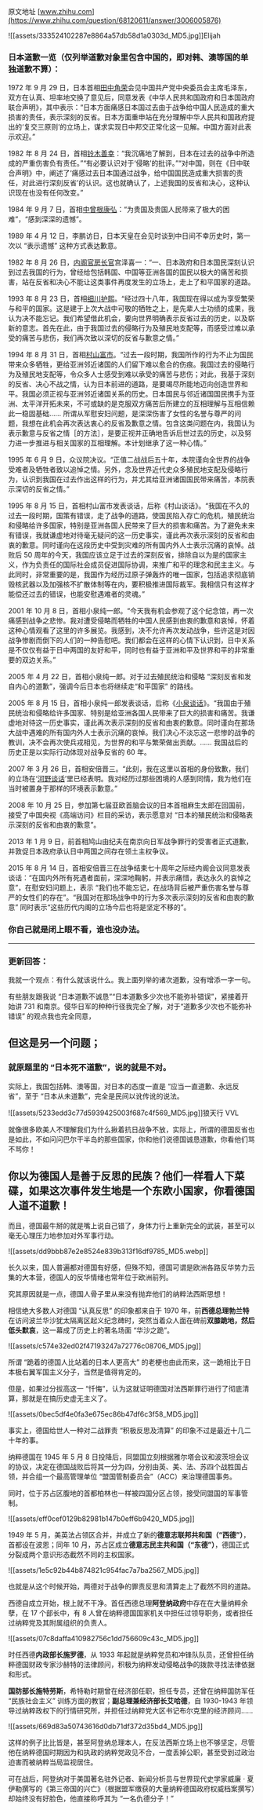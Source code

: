 原文地址 [www.zhihu.com](https://www.zhihu.com/question/68120611/answer/3006005876) 

![[assets/333524102287e8864a57db58d1a0303d_MD5.jpg]]Elijah​

### 日本道歉一览（仅列举道歉对象里包含中国的，即对韩、澳等国的单独道歉不算）：

1972 年 9 月 29 日，日本首相[田中角荣](https://www.zhihu.com/search?q=%E7%94%B0%E4%B8%AD%E8%A7%92%E8%8D%A3&search_source=Entity&hybrid_search_source=Entity&hybrid_search_extra=%7B%22sourceType%22%3A%22answer%22%2C%22sourceId%22%3A3006005876%7D)会见中国共产党中央委员会主席毛泽东，双方在认真、坦率地交换了意见后，同意发表《中华人民共和国政府和日本国政府联合声明》，其中表示：“日本方面痛感日本国过去由于战争给中国人民造成的重大损害的责任，表示深刻的反省。日本方面重申站在充分理解中华人民共和国政府提出的‘复交三原则’的立场上，谋求实现日中邦交正常化这一见解。中国方面对此表示欢迎。”

1982 年 8 月 24 日，首相[铃木善幸](https://www.zhihu.com/search?q=%E9%93%83%E6%9C%A8%E5%96%84%E5%B9%B8&search_source=Entity&hybrid_search_source=Entity&hybrid_search_extra=%7B%22sourceType%22%3A%22answer%22%2C%22sourceId%22%3A3006005876%7D)：“我沉痛地了解到，日本在过去的战争中所造成的严重伤害负有责任。”“有必要认识对于‘侵略’的批评。”“对中国，则在《日中联合声明》中，阐述了‘痛感过去日本国通过战争，给中国国民造成重大损害的责任，对此进行深刻反省’的认识。这也就确认了，上述我国的反省和决心，这种认识现在也没有任何改变。”

1984 年 9 月 7 日，首相[中曾根康弘](https://www.zhihu.com/search?q=%E4%B8%AD%E6%9B%BE%E6%A0%B9%E5%BA%B7%E5%BC%98&search_source=Entity&hybrid_search_source=Entity&hybrid_search_extra=%7B%22sourceType%22%3A%22answer%22%2C%22sourceId%22%3A3006005876%7D)：“为贵国及贵国人民带来了极大的困难”，“感到深深的遗憾”。

1989 年 4 月 12 日，李鹏访日，日本天皇在会见时谈到中日间不幸历史时，第一次以 “表示遗憾” 这种方式表达歉意。

1982 年 8 月 26 日，[内阁官房长官](https://www.zhihu.com/search?q=%E5%86%85%E9%98%81%E5%AE%98%E6%88%BF%E9%95%BF%E5%AE%98&search_source=Entity&hybrid_search_source=Entity&hybrid_search_extra=%7B%22sourceType%22%3A%22answer%22%2C%22sourceId%22%3A3006005876%7D)宫泽喜一：“一、日本政府和日本国民深刻认识到过去我国的行为，曾经给包括韩国、中国等亚洲各国的国民以极大的痛苦和损害，站在反省和决心不能让这类事件再度发生的立场上，走上了和平国家的道路。

1993 年 8 月 23 日，首相[细川护熙](https://www.zhihu.com/search?q=%E7%BB%86%E5%B7%9D%E6%8A%A4%E7%86%99&search_source=Entity&hybrid_search_source=Entity&hybrid_search_extra=%7B%22sourceType%22%3A%22answer%22%2C%22sourceId%22%3A3006005876%7D)。“经过四十八年，我国现在得以成为享受繁荣与和平的国家。这是建于上次大战中可敬的牺牲之上，是先辈人士功绩的成果，我认为决不能忘记。我们希望借此机会，要向世界明确表示反省过去的历史，以及崭新的意志。首先在此，由于我国过去的侵略行为及殖民地支配等，而感受过难以承受的痛苦与悲伤，我们再次致以深切的反省与歉意之情。”

1994 年 8 月 31 日，首相[村山富市](https://www.zhihu.com/search?q=%E6%9D%91%E5%B1%B1%E5%AF%8C%E5%B8%82&search_source=Entity&hybrid_search_source=Entity&hybrid_search_extra=%7B%22sourceType%22%3A%22answer%22%2C%22sourceId%22%3A3006005876%7D)。“过去一段时期，我国所作的行为不止为国民带来众多牺牲，更给亚洲邻近诸国的人们留下难以愈合的伤痕。我国过去的侵略行为及殖民地支配等，令众多人士感受到难以承受的痛苦与悲伤；对此，我基于深刻的反省、决心不战之情，认为日本前进的道路，是要竭尽所能地迈向创造世界和平。我国必须正视与亚洲邻近诸国关系的历史。日本国民与邻近诸国国民携手为亚洲、太平洋开拓未来，不可或缺的是克服双方痛苦后所建立的互相理解与互相信赖此一稳固基础…… 所谓从军慰安妇问题，是深深伤害了女性的名誉与尊严的问题，我想在此机会再次表达衷心的反省及歉意之情。包含这类问题在内，我国认为表示歉意与反省之情［的方法］，是要正视并正确地告诉后世过去的历史，以及努力进一步推进与相关国家的互相理解。本计划继承了这一种心情。”

1995 年 6 月 9 日，众议院决议。“正值二战战后五十年，本院谨向全世界的战争受难者及牺牲者致以追悼之情。另外，念及世界近代史众多殖民地支配及侵略行为，认识到我国在过去作出这样的行为，并尤其给亚洲诸国国民带来痛苦，本院表示深切的反省之情。”

1995 年 8 月 15 日，首相村山富市发表谈话，后称《村山谈话》。“我国在不久的过去一段时期，国策有错误，走了战争的道路，使国民陷入存亡的危机，殖民统治和侵略给许多国家，特别是亚洲各国人民带来了巨大的损害和痛苦。为了避免未来有错误，我就谦虚地对待毫无疑问的这一历史事实，谨此再次表示深刻的反省和由衷的歉意。同时谨向在这段历史中受到灾难的所有国内外人士表示沉痛的哀悼。战败后 50 周年的今天，我国应该立足于过去的深刻反省，排除自以为是的国家主义，作为负责任的国际社会成员促进国际协调，来推广和平的理念和民主主义。与此同时，非常重要的是，我国作为经历过原子弹轰炸的唯一国家，包括追求彻底销毁核武器以及加强核不扩散体制等在内，要积极推进国际裁军。我相信只有这样才能偿还过去的错误，也能安慰遇难者的灵魂。”

2001 年 10 月 8 日，首相小泉纯一郎。“今天我有机会参观了这个纪念馆，再一次痛感到战争之悲惨。我对遭受侵略而牺牲的中国人民感到由衷的歉意和哀悼，怀着这种心情观看了这里的许多展览。我感到，决不允许再次发动战争，些许这是对因战争惨剧而倒下的人们的一种告慰吧。我们都会在这样的心情下认识到，日中关系是不仅仅有益于日中两国的友好和平，同时也有益于亚洲和平及世界和平的非常重要的双边关系。”

2005 年 4 月 22 日，首相小泉纯一郎。对于过去殖民统治和侵略 “深刻反省和发自内心的道歉”，强调今后日本也将继续走“和平国家” 的路线。

2005 年 8 月 15 日，首相小泉纯一郎发表谈话，后称《[小泉谈话](https://www.zhihu.com/search?q=%E5%B0%8F%E6%B3%89%E8%B0%88%E8%AF%9D&search_source=Entity&hybrid_search_source=Entity&hybrid_search_extra=%7B%22sourceType%22%3A%22answer%22%2C%22sourceId%22%3A3006005876%7D)》。“我国由于殖民统治和侵略给许多国家、特别是给亚洲各国人民带来了巨大的损害和痛苦。我谦虚地对待这一历史事实，谨此再次表示深刻的反省和由衷的歉意。同时谨向在那场大战中遇难的所有国内外人士表示沉痛的哀悼。我们决心不淡忘这一悲惨的战争的教训，决不会再次使兵戎相见，为世界的和平与繁荣做出贡献。…… 我国战后的历史正是以实际行动体现对战争反省的 60 年。

2007 年 3 月 26 日，首相安倍晋三。“此刻，我在这里以首相的身份致歉，我们的立场在‘[河野谈话](https://www.zhihu.com/search?q=%E6%B2%B3%E9%87%8E%E8%B0%88%E8%AF%9D&search_source=Entity&hybrid_search_source=Entity&hybrid_search_extra=%7B%22sourceType%22%3A%22answer%22%2C%22sourceId%22%3A3006005876%7D)’里已经表明。我对经历过那些困境的人感到同情，我为他们在当时被置身于那样的环境表示歉意。”

2008 年 10 月 25 日，参加第七届亚欧首脑会议的日本首相麻生太郎在回国前，接受了中国央视《高端访问》栏目的采访，表示愿意对 “日本的殖民统治和侵略表示深刻的反省和由衷的歉意”。

2013 年 1 月 9 日，前首相鸠山由纪夫在南京向日军战争罪行的受害者正式道歉，并敦促日本政府承认日中两国之间存在领土主权争议。

2015 年 8 月 14 日，首相安倍晋三在战争结束七十周年之际经内阁会议同意发表谈话：“在国内外所有死遇者面前，深深地鞠躬，并表示痛惜，表达永久的哀悼之意”，在慰安妇问题上，表示 “我们也不能忘记，在战场背后被严重伤害名誉与尊严的女性们的存在”。“我国对在那场战争中的行为多次表示深刻的反省和由衷的歉意” 同时表示“这些历代内阁的立场今后也将是坚定不移的”。

### 你自己就是闭上眼不看，谁也没办法。

* * *

### 更新回答：

我就一个观点：有什么就该说什么。我上面列举的诸次道歉，没有增添一字一句。

有些朋友跟我说 “日本道歉不诚恳”“日本道歉多少次也不能弥补错误”，紧接着开始讲 731 和南京。侵华日军的种种行径我完全了解，对于“道歉多少次也不能弥补错误” 的观点我也完全同意，

但这是另一个问题；
---------

### 就原题里的 “日本死不道歉”，说的就是不对。

实际上，我国包括韩、澳等国，对日本的态度一直是 “应当一直道歉、永远反省”，至于 “日本从未道歉”，完全是民间以讹传讹的说法。

![[assets/5233edd3c77d5939425003f687c4f569_MD5.jpg]]狼天行 VVL​

就像很多欧美人不理解我们为什么揪着抗日战争不放，实际上，所谓的德国反省也是如此，不如问问巴尔干半岛的那些国家，你和他们说德国诚恳道歉，你看他们骂不骂你！

你以为德国人是善于反思的民族？他们一样看人下菜碟，如果这次事件发生地是一个东欧小国家，你看德国人道不道歉！
-----------------------------------------------------

而且，德国最牛掰的就是嘴上说自己错了，身体力行上重新完全的武装，甚至可以毫无心理压力地参加对外军事行动。

![[assets/dd9bbb87e2e8524e839b313f16df9785_MD5.webp]]

长久以来，国人普遍都对德国有好感，但殊不知，德国可谓是欧洲各路反华势力云集的大本营，德国人的反华情绪也常年位于欧洲前列。

究其原因就是一点，德国人骨子里从来没有抛弃他们的纳粹法西斯思想！

相信绝大多数人对德国 “认真反思” 的印象都来自于 1970 年，前**西德总理勃兰特**在访问波兰华沙犹太隔离区起义纪念碑时，突然当着众人面在碑前**双膝跪地，然后低头默哀**，这一幕成了历史上的著名场面 “华沙之跪”。

![[assets/c574e32ed02f47193247a72776c08706_MD5.jpg]]

所谓 “跪着的德国人比站着的日本人更高大” 的老梗也由此而来，这一跪相比于日本极右翼军国主义分子，当然是值得肯定的。

但是，如果过分拔高这一 “忏悔”，认为这就证明德国对法西斯罪行进行了彻底清算，那就是在搞历史虚无主义了。

![[assets/0bec5df4e0fa3e675ec86b47df6c3f58_MD5.jpg]]

事实上，德国给世人一种对二战罪责 “积极反思及清算” 的印象不过是最近十几二十年的事。

纳粹德国在 1945 年 5 月 8 日投降后，同盟国立刻根据雅尔塔会议和波茨坦会议的协议，决定在德国战败后将其一分为四，分别由英、美、法、苏四个战胜国占领，并合组一个最高管理单位 “盟国管制委员会”（ACC）来治理德国事务。

同时，位于苏占区腹地的首都柏林也一样被四国分区占领，接受同盟国的军事管制。

![[assets/eff0cef0129b82981b147b0eff6b9420_MD5.jpg]]

1949 年 5 月，美英法占领区合并，并成立了新的**德意志联邦共和国（“西德”）**，首都设在波恩；同年 10 月，苏占区成立**德意志民主共和国（“东德”）**，德国正式分裂成两个意识形态截然不同的主权国家。

![[assets/1e5c92b44b874821c954fac7a7ba2567_MD5.jpg]]

也就是从这个时候开始，两德对于战争的罪责反思和清算走上了截然不同的道路。

西德自成立开始，根上就不干净。首任西德总理**阿登纳政府**中存在在大量纳粹余孽，在 17 个部长中，有 8 人曾在纳粹德国国家机关中担任过领导职务，或者担任过纳粹党及其附属组织的负责人。

![[assets/07c8daffa410982756c1dd756609c43c_MD5.jpg]]

时任西德**内政部长施罗德**，从 1933 年起就是纳粹党员和冲锋队队员，还曾担任纳粹德国财政专家沙赫特的法律顾问，积极为纳粹发动侵略战争的拨款寻找法律依据和形式。

**国防部长施特劳斯**，希特勒时期曾在经济部任职，担任专员，还曾在纳粹国防军任 “民族社会主义” 训练方面的教官；**副总理兼经济部长艾哈德**，自 1930-1943 年领导过纳粹政权下的行情研究所，并担任过纳粹党大区书记布尔克里的经济顾问......

![[assets/669d83a50743616d0db71df372d35bd4_MD5.jpg]]

这样的例子比比皆是，甚至阿登纳总理本人，在反法西斯立场上也不够坚定，尽管他在纳粹德国时期因为和执政的纳粹党政见不合，一度丢掉公职，甚至受到过政治迫害而被纳粹当局监视居住。

可在战后，阿登纳对于美国著名驻外记者、新闻分析员与世界现代史学家威廉 · 夏伊勒撰写的《第三帝国的兴亡》（根据盟军缴获的大量纳粹德国政府权威档案撰写）却始终没有好脸色，他直接称呼其为 “一名仇德分子！”

![](data:image/svg+xml;utf8,<svg xmlns='http://www.w3.org/2000/svg' width='215' height='343'></svg>)

该书一度在西德被猛烈抨击，销量惨淡，威廉不由得感叹德国人在战后不过几年时间，竟然就像忘记了战争存在过一样。

至于在西德政府的基础，纳粹余孽问题更为严重，20 世纪 50 年代末期，西德司法界担任法官和检察官的前纳粹分子多达 9000 余人。

![[assets/05f73eed909bc0c7b6a15f2bd887cc27_MD5.jpg]]

据东德争取统一委员会当时的统计，曾在纳粹德国司法部担任过领导职务或曾在各个特别法庭和军事法庭任职的 1000 多名法官，彼时在西德的司法系统中发挥着领导骨干作用。而在纳粹时代，数十万反法西斯主义战士曾根据上述法官的判决被长期监禁，有 6 万人被判处死刑。

更夸张的是，西德政府在路德维希堡设立的 “追缉纳粹战犯中心”，其总负责人**艾尔文 · 许勒**，本身就是一个罪恶多端，隐藏身份的纳粹战犯！

整个六七十年代，此人利用职权将来自苏联、波兰、捷克、南斯拉夫等战争受害国的大量揭发举报材料扣押甚至销毁，到最后，他干脆蛮横拒绝接受材料，成功让一大批战犯因证据不足，无法立案被释放或者轻判。

最令世人大跌眼镜的是，甲级战犯、原纳粹内政部部长助理和总顾问威廉 · 弗利克有个得力助手名为**汉斯 · 格罗布克**，此人曾残酷迫害被占领国家的无辜百姓，并且参与了臭名昭著的《纽伦堡种族法》和《国籍法》起草工作，甚至还在东欧协助艾希曼督促犹太人问题的 “最后解决”。

![[assets/57288ef22c0b78bf3effab0ebceb2019_MD5.jpg]]

按照道理，犯下如此罪行至少是个乙级战犯没跑了，而且在战后初期，曾被盟国有关机构列为第 101 号战犯。

但不知道为何，他没受到任何惩罚，还重返政界，混到了西德国务秘书的职务，并利用职权继续将大批纳粹余孽或极右翼分子吸纳进西德政府里，巅峰时期，西德官员总数三分之二的底子都不干净，直到 1963 年东德政府将此事对外公布抨击西德 “纳粹余孽死灰复燃” 后，格罗布克才被免职。

![[assets/8af79ee0ace7bdcc4e631db48eb299f3_MD5.jpg]]

至于在重建后的西德军队中，前纳粹德军成员更是比比皆是，比如西德**联邦情报局局长盖伦**是前纳粹德国军事情报局东方处处长；纳粹高级将领**汉斯 · 斯派达尔**（曾任纳粹德军驻法国部队参谋长，是隆美尔元帅的主要助手）和**阿道夫 · 豪辛格**（曾任纳粹武装力量大本营作战处长，进攻苏联的 “巴巴罗萨计划” 主要策划者之一）在北约总部中担任要职；

![[assets/46b1c39bcb562470965fd6b638355d96_MD5.jpg]]

西德**国防军总司令路德维希 · 克吕维尔**在纳粹德国时期担任过坦克部队中将，纳粹海军上将**赫尔穆特 · 海耶**与**弗里德里希 · 卢格**在战后继续参与制定北约在北海和波罗地海同苏联、东欧国家作战计划。

至于**西德国防军的 4 个主要军团的司令官**全部为纳粹德国的将领，一直到六十年代末，西德军队的高级将领中的前纳粹分子依然高达 70%，他们都曾在希特勒的总参谋本部工作过，或者就是纳粹前国防部、最高统帅部的领导成员，至于中下层的军官、基层官兵中的极右翼、前纳粹分子更是多如牛毛。

![[assets/01aa089e1b525d44c7985297a2373d46_MD5.jpg]]

一个被占领的战败国，能够明目张胆地这么搞，当然是在美国占领军一手包庇下才能达成。

在这种风气的影响下，西德民间怀念纳粹的势头也一度高涨，英国著名历史学者托尼. 朱特在其著作《战后欧洲史》中详细描述了战后初期，西德民间的状况：

![[assets/a8474c2d72bcdae93cc40cdaa2b0c808_MD5.jpg]]

**“战后初期的民意调查资料证实了盟军的努力收效甚微。1946 年 10 月，当纽伦堡审判结束时，只有 6% 的德国人愿意承认，他们认为审判是‘不公平的’，但 4 年后，1/3 的人持这种观点。**

他们持这样的观点毫不奇怪，因为从 1945 年到 1949 年这整段时间里，大多数德国人始终认为‘纳粹主义是一种很好的理念，只是被操作坏了’。1946 年 11 月，在美军占领区内接受调查的德国人中有 37% 的人认为对犹太人、波兰人和其他非雅利安人的调查，对于德国人的安全来说是‘必要的’。”

![[assets/a05ba5a423f6df8708b2b271b07308bd_MD5.jpg]]

“在 1946 年 11 月这同一次调查中，1/3 的德国人同意一种观点，即‘犹太人不应享有属于雅利安人种的同样权利’。这也并不会令人感到特别惊奇，因为做出这种反应的人刚刚从时间长达 12 年之久持这种观点的极权政府之下走出来。真正令人惊异的是 6 年后举行的一次民意调查，联邦德国持‘德国土地上最好没有犹太人’观点的人数比例居然还略高于上述的 1/3，达到 37%。”

“若没有这种集体失忆症，欧洲战后令人惊愕的复苏是不可能的。可以肯定的是，很多被抛置脑后的事情将会以各种令人不愉快的方式再度回忆起来。但是随着岁月流逝，要到很晚以后才会清楚，战后欧洲赖以作为基础的各种神话会在多大程度上引起破坏和变化。”

![[assets/d97a03362c675ce5fcabe87bb6350154_MD5.jpg]]

到了 1948 年的柏林危机，以美国为首的西方阵营空军共出动了 26 万多架次的运输机，为西柏林每日平均空运的物资最多时达到 15000 吨。

![[assets/b67d2e3ab4fecb0d67437f5cd120e933_MD5.jpg]]

当时，英国著名历史学家汤因比曾亲历了那段历史，他在《国际事务概览》中详细记述了当时西柏林发生的故事。

其中，有这样一个事件：当时，苏军和西柏林的盟军司令部定期会做一定会晤，苏军方面的英语翻译是一个年轻的女孩，在会谈间隙，苏军女翻译用羡慕的口吻对英美军官说：“盟军如今救济德国人的物资要是能给当年的列宁格勒就好了。”

![[assets/4e1741afe113c872cf08fa1d8bb88b5f_MD5.jpg]]

谁知话音未落，有一名德国女公务员应该是听懂了这句话，她径直走来，用理直气壮且带有轻蔑的口吻，用英语对苏军女翻译嚷道：**“德国人能吃这些是因为我们是优等民族！”**

此言一出，汤因比倍感震惊，因为这个德国女士明明看着温文尔雅，像是受过高等教育的人，竟然会说出这样的话。

![[assets/83f73e8f70d19e2e2f0545c22e7e1388_MD5.jpg]]

不难看出，西德对纳粹的反思从一开始就是不够的，这一点，中国人曾经有着非常清醒的认识：

![[assets/ceee289c80d7e6c33ceccfde31dea898_MD5.jpg]]

直到 1982 年底，时任西德的联邦政府司法部长宣布，在西德经过侦查或法庭审理的 86463 名战犯中，真正受到惩治的只有 6432 人，不足审理总数的 8%，而就在这些战犯中，还不乏大量被轻判的。

纳粹屠杀了 600 万犹太人是滔天罪行，但 2700 万苏联人民，170 万前南斯拉夫人民的死难，难道比不过犹太人吗？更有甚者，同样被纳粹大规模清洗的吉普赛人，德国当局几乎没有谈起过，世人似乎都忘了还有这么一个受害人群体存在。

![[assets/20ea087c942c25421053982fd956863e_MD5.jpg]]

同样，我们必须客观认识到德国的道歉有极大的政治因素在其中。冷战开始后的美苏争霸格局，美国为首的北约急需一个能够团结在欧洲抵抗红色军团的力量，为此必须将德国重新武装起来，但是怕舆论无法接受，便制作了一系列包装工作，如下跪道歉，纪录片，课本教材等，这些更大因素上是大局观需求。

实事求是地说，由于帝国主义集团反共的需要，无论是日本还是德国，其战争罪行都远未得到彻底清算。法西斯战犯们不但大多逃过了制裁，还在战后新政府中身居要职。

![[assets/6557ef8e92babe205de8b3928c4bd34c_MD5.jpg]]

反省战争、忏悔罪行，根本上不是为了过去，而是为了当代和将来，有没有好好清算历史，看看当事人后来的所作所为即可知晓。

即便是追杀纳粹分子的东德，冷战时期的 “布拉格之春”，穿着和二战相似的东德军队再度踏入捷克斯洛伐克领土时，也带给当地人民巨大的心理创伤。

而统一后的德国，更是彻底解禁集体自卫权（如今雅尔塔体系对日本的约束力远大于对德国的约束力）。

![[assets/ddbc8db074a96bb9541a3e95808c8739_MD5.jpg]]

1991 年 6 月 25 日，前南斯拉夫发生动荡，斯洛文尼亚和克罗地亚宣布独立分裂国家时，德国竟然第一个跳出来干涉前南，不仅率先承认斯洛文尼亚和克罗地亚，更是伙同奥地利、意大利、匈牙利向斯洛文尼亚和克罗地亚输送了足够武装十万人的军火。

后期更是直接派出顾问参与战争，完全是一副急不可耐地意图摧毁欧洲 “最后一个布尔什维克堡垒” 的架势。

更不要说在 2001 年，德军跟随美国，向八竿子打不着的阿富汗派遣军队，只为助纣为虐。

![[assets/83342565efeb66ff4fa5c3aba43faf3e_MD5.jpg]]

所谓的德国彻底反省忏悔了战争罪行，并不存在，更跟什么 “德国人高贵的民族性格” 没有半毛钱关系。

![[assets/bfbaa0c6323cd09cee19c09f1823d265_MD5.jpg]]

当了解了 50 年代阿登纳集团的所作所为，这种鬼话就会被彻底拉下神坛。我们作为法西斯主义受害国的人民，对痛哭流涕的道歉，可以接受，但没必要感动，更无须为此而对 “高贵的德意志民族” 不惜溢美之词。更何况，直到今天，德国人的认罪依然显得如此扭扭捏捏、言不由衷。

二战时期被纳粹夷为平地德国唐人街（至今再未重建），被关进纳粹集中营遇害的华人们，你听到过德国人为此有哪怕一声道歉吗？

![[assets/97a80941ebedcf05d665b5f8aa564c70_MD5.jpg]]

因为塞尔维亚人民真的深切体会了西方势力的双标和无耻，尤其是那个被各国公知盛赞为「反战争反思典范」的德国人的无耻！

![[assets/51221c0620bf2206aa08561f6a746319_MD5.jpg]]

而对于德军参与 1999 年轰炸南联盟的战争罪行，德国什么态度呢？

![[assets/e50d403cfa1d1f3c21a1ada0a997bc84_MD5.jpg]]

2021 年 4 月 6 日德国驻塞尔维亚大使托马斯 · 谢布公然宣称：

### 「北约在 1999 年轰炸南联盟是必要的，因为这是为了科索沃的‘人权’以及阻止‘种族屠杀’。」

更过分的是，谢布大使竟然还督促塞尔维亚：

### 「尽快承认科索沃独立，这样对各方都有好处。」

![[assets/21ce61f831cfa00e3d15d02bed8b3cb9_MD5.jpg]]

更可耻的是，谢布大使选择发表如此言论的这天，竟然还是在塞尔维亚人民悼念纳粹德国轰炸贝尔格莱德 80 周年之际。

![[assets/af209ee22c4c00f910ef5ed177d7767a_MD5.jpg]]

我们这样换位思考一下，日本驻华大使在「国家公祭日」当天，对中国人民说：

**「当年的 “满洲事变” 很有必要，那都是为了“大东亚共荣”」；**

紧接着，日本驻华大使还敦促中国：

**「尽快承认 “台独”，并确定钓鱼岛属于日本」。**

![[assets/bd4865b53e84e86cbc7c2eda0139afc7_MD5.jpg]]

这么联想一下，是不是牙齿都要咬碎了！

![[assets/23b7bb9fd482567464664799b29ece19_MD5.jpg]]

可是，德国人竟然就这么做了，这水平可比日本高多了，毕竟，日本自卫队在截止写这篇回答之际，还没有派遣空中自卫队战机参与轰炸他国。（当然， 这不是他们不想，是暂时不敢）

虽然日本右翼极端的无耻，但是，为什么德国人就成了许多德棍心中的「道德楷模」呢？

![[assets/0bec5df4e0fa3e675ec86b47df6c3f58_MD5.jpg]]

要知道，相较于德国，捷克总统却在 2021 年 5 月 18 日向塞尔维亚就跟随北约轰炸南联盟（我国大使馆在那次遭遇美军导弹轰炸，三名记者遇难），向塞尔维亚总统武契奇表达了「真诚歉意」。

![[assets/f85a437f3c9f0fc1657e9d60ff072722_MD5.jpg]]

泽曼声称：**「当时捷克是想反对北约轰炸决议的，但无奈孤掌难鸣，但这不能当成借口，自己多年来一直备受 “良心” 谴责，于是借此表达忏悔。」**

![[assets/0174819ec7e2f7ad7c69b018057567c1_MD5.jpg]]

甭管泽曼这话到底是不是真心，不过也是不容易了，毕竟此前从未有任何北约国家为那次绕开联合国，对一个主权国家进行 78 天狂轰滥炸的野蛮行径道歉。

所以说，在看透了这些老牌帝国主义的嘴脸后，稍微脑子正常一点的人也该清醒了吧。

但怎奈总有一些人要替塞尔维亚人民原谅德国，毕竟在他们看来：

### 「德国人都下跪了，你们还想咋样！」

![[assets/a5dd99bd6ccd5ec082ded260691f0961_MD5.jpg]]

所以说，现在包括波兰、希腊向德国索赔也是应该的，要不然他们真把自己当圣人了！

**参考资料：**

冯存诚：《正义之剑——全球追捕审判纳粹战犯史鉴》

威廉 · 夏伊勒：《第三帝国的兴亡》

托尼 · 朱特《战后欧洲史》

贾雷德 · 戴蒙德《剧变：人类命运的未来在哪里？》

汤因比：《国际事物概览》
